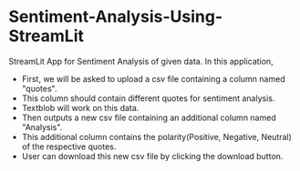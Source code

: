 # Sentiment-Analysis-Using-StreamLit
StreamLit App for Sentiment Analysis of given data.
In this application, 
- First, we will be asked to upload a csv file containing a column named "quotes".
- This column should contain different quotes for sentiment analysis.
- Textblob will work on this data.
- Then outputs a new csv file containing an additional column named "Analysis".
- This additional column contains the polarity(Positive, Negative, Neutral) of the respective quotes.
- User can download this new csv file by clicking the download button.

